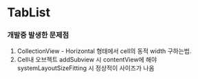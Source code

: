 # TabList

### 개발중 발생한 문제점
1. CollectionView - Horizontal 형태에서 cell의 동적 width 구하는법.
2. Cell내 오브젝트 addSubview 시 contentView에 해야 systemLayoutSizeFitting 시 정상적이 사이즈가 나옴

